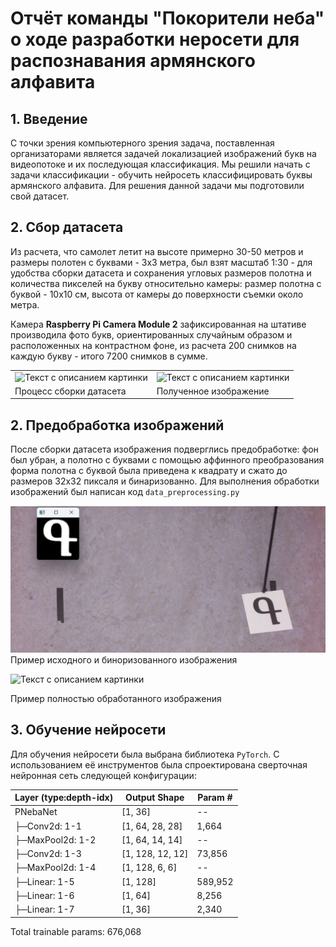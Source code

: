 # Отчёт команды "Покорители неба" о ходе разработки неросети для распознавания армянского алфавита
## 1. Введение
С точки зрения компьютерного зрения задача, поставленная организаторами является задачей локализацией изображений букв на видеопотоке и их последующая классификация. Мы решили начать с задачи классификации - обучить нейросеть классифицировать буквы армянского алфавита. Для решения данной задачи мы подготовили свой датасет.
## 2. Сбор датасета
Из расчета, что самолет летит на высоте примерно 30-50 метров и размеры полотен с буквами - 3х3 метра, был взят масштаб 1:30 - для удобства сборки датасета и сохранения угловых размеров полотна и количества пикселей на букву  относительно камеры: размер полотна с буквой - 10х10 см, высота от камеры до поверхности съемки около метра. 

Камера __Raspberry Pi Camera Module 2__ зафиксированная на штативе производила фото букв, ориентированных случайным образом и  расположенных на контрастном фоне, из расчета 200 снимков на каждую букву - итого 7200 снимков в сумме.

<table>
  <tr>
    <td><image
  src="images/image.png" width="200"
  alt="Текст с описанием картинки"
  caption="Подпись под картинкой"></td>
    <td><image width="200"
  src="images/image-1.png"
  alt="Текст с описанием картинки"
  caption="Подпись под картинкой"></td>
  </tr>
    <tr>
    <td>Процесс сборки датасета</td>
    <td>Полученное изображение</td>
  </tr>
</table>

## 2. Предобработка изображений
После сборки датасета изображения подверглись предобработке: фон был убран, а полотно с буквами с помощью аффинного преобразования форма полотна с буквой была приведена к квадрату и сжато до размеров 32x32 пиксаля и бинаризованно. Для выполнения обработки изображений был написан код `data_preprocessing.py`

![alt text](images/image-2.png)
Пример исходного и биноризованного изображения

<image width="200"
  src="images/image-3.png"
  alt="Текст с описанием картинки"
  caption="Подпись под картинкой">

Пример полностью обработанного изображения

## 3. Обучение нейросети
Для обучения нейросети была выбрана библиотека `PyTorch`. С использованием её инструментов была спроектирована сверточная нейронная сеть следующей конфигурации:




|Layer (type:depth-idx)| Output Shape   |Param #    |
| ------------      | ------------      | ----------|
| PNebaNet          | [1, 36]           | --        |
| ├─Conv2d: 1-1     | [1, 64, 28, 28]   |  1,664    |
| ├─MaxPool2d: 1-2  | [1, 64, 14, 14]   | --        |
| ├─Conv2d: 1-3     | [1, 128, 12, 12]  | 73,856    |
| ├─MaxPool2d: 1-4  | [1, 128, 6, 6]    |  --       |
| ├─Linear: 1-5     | [1, 128]          | 589,952   |
| ├─Linear: 1-6     | [1, 64]           | 8,256     |
| ├─Linear: 1-7     | [1, 36]           | 2,340     |

Total trainable params: 676,068 
